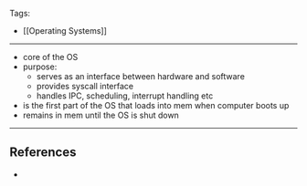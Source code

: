 Tags:
- [[Operating Systems]]
---
- core of the OS
- purpose:
	- serves as an interface between hardware and software
	- provides syscall interface
	- handles IPC, scheduling, interrupt handling etc
- is the first part of the OS that loads into mem when computer boots up
- remains in mem until the OS is shut down

---
## References
- 